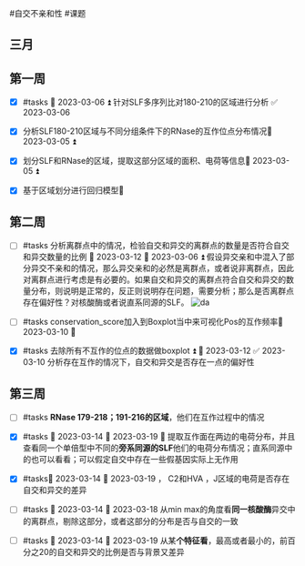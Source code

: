#自交不亲和性 #课题
## 三月

## 第一周
- [x] #tasks  📅 2023-03-06  ⏫ 针对SLF多序列比对180-210的区域进行分析 ✅ 2023-03-06
- [x] 分析SLF180-210区域与不同分组条件下的RNase的互作位点分布情况📅 2023-03-05 ⏫ 
- [x] 划分SLF和RNase的区域，提取这部分区域的面积、电荷等信息📅 2023-03-05 ⏫ 
- [x] 基于区域划分进行回归模型🔼 


## 第二周
- [ ] #tasks 分析离群点中的情况，检验自交和异交的离群点的数量是否符合自交和异交数量的比例 📅 2023-03-12 🛫 2023-03-06 ⏫ 
假设异交亲和中混入了部分异交不亲和的情况，那么异交亲和的必然是离群点，或者说非离群点，因此对离群点进行考虑是有必要的。如果自交和异交的离群点符合自交和异交的数量分布，则说明是正常的，反正则说明存在问题，需要分析；那么是否离群点存在偏好性？对核酸酶或者说直系同源的SLF。
![da](自交不亲和性统计分析.md#^dada)


- [ ] #tasks conservation_score加入到Boxplot当中来可视化Pos的互作频率📅 2023-03-10 🔼 

- [x] #tasks  去除所有不互作的位点的数据做boxplot ⏫ 📅 2023-03-12 ✅ 2023-03-10
分析存在互作的情况下，自交和异交是否存在一点的偏好性

## 第三周

- [ ] #tasks  **RNase 179-218；191-216的区域**，他们在互作过程中的情况
- [x] #tasks 🛫 2023-03-14 📅 2023-03-19 🔼 提取互作面在两边的电荷分布，并且查看同一个单倍型中不同的**旁系同源的SLF**他们的电荷分布情况；直系同源中的也可以看看；可以假定自交中存在一些假基因实际上无作用
- [x] #tasks🛫 2023-03-14 📅 2023-03-19 ， C2和HVA ，J区域的电荷是否存在自交和异交的差异


- [ ] #tasks 🛫 2023-03-14 📅 2023-03-18 从min max的角度看**同一核酸酶**异交中的离群点，剔除这部分，或者这部分的分布是否与自交的一致
- [ ] #tasks 🛫 2023-03-14 📅 2023-03-19 从某**个特征看**，最高或者最小的，前百分之20的自交和异交的比例是否与背景又差异